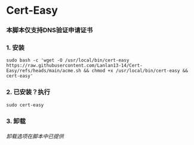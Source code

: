 # Cert-Easy
### 本脚本仅支持DNS验证申请证书
### 1. 安装
```
sudo bash -c 'wget -O /usr/local/bin/cert-easy https://raw.githubusercontent.com/Lanlan13-14/Cert-Easy/refs/heads/main/acme.sh && chmod +x /usr/local/bin/cert-easy && cert-easy'
```
### 2. 已安装？执行
```
sudo cert-easy
```
### 3. 卸载
###### 卸载选项在脚本中已提供